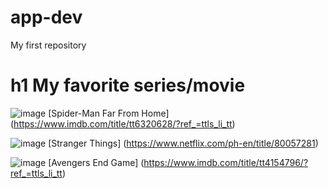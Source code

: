 # app-dev
My first repository
# h1 My favorite series/movie 

![image](https://user-images.githubusercontent.com/103482651/206831573-db34394f-3433-4193-a797-30ad580ec098.png)
[Spider-Man Far From Home] (https://www.imdb.com/title/tt6320628/?ref_=ttls_li_tt)

![image](https://user-images.githubusercontent.com/103482651/206831584-07312c4c-ea39-4aec-ad4a-f50b26be3ac8.png)
[Stranger Things] (https://www.netflix.com/ph-en/title/80057281)

![image](https://user-images.githubusercontent.com/103482651/206831598-33b7311b-e71a-4882-ae08-8dfade27493e.png)
[Avengers End Game] (https://www.imdb.com/title/tt4154796/?ref_=ttls_li_tt)
